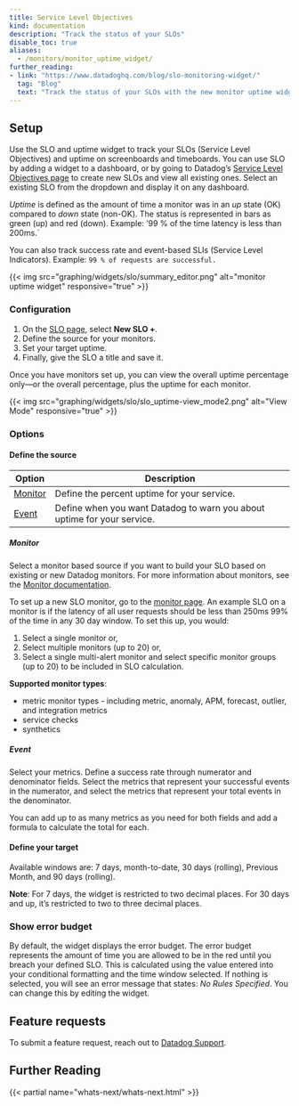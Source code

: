 ```yaml
---
title: Service Level Objectives
kind: documentation
description: "Track the status of your SLOs"
disable_toc: true
aliases:
  - /monitors/monitor_uptime_widget/
further_reading:
- link: "https://www.datadoghq.com/blog/slo-monitoring-widget/"
  tag: "Blog"
  text: "Track the status of your SLOs with the new monitor uptime widget"
---
```


## Setup

Use the SLO and uptime widget to track your SLOs (Service Level Objectives) and uptime on screenboards and timeboards. You can use SLO by adding a widget to a dashboard, or by going to Datadog’s [Service Level Objectives page][1] to create new SLOs and view all existing ones. Select an existing SLO from the dropdown and display it on any dashboard.

*Uptime* is defined as the amount of time a monitor was in an *up* state (OK) compared to *down* state (non-OK). The status is represented in bars as green (up) and red (down). Example: ’99 % of the time latency is less than 200ms.`

You can also track success rate and event-based SLIs (Service Level Indicators). Example: `99 % of requests are successful.`

{{< img src="graphing/widgets/slo/summary_editor.png" alt="monitor uptime widget" responsive="true" >}}

### Configuration

1. On the [SLO page][1], select **New SLO +**.
2. Define the source for your monitors.
3. Set your target uptime.
4. Finally, give the SLO a title and save it.

Once you have monitors set up, you can view the overall uptime percentage only—or the overall percentage, plus the uptime for each monitor.

{{< img src="graphing/widgets/slo/slo_uptime-view_mode2.png" alt="View Mode" responsive="true" >}}

### Options

#### Define the source

| Option              | Description                                                               |
| ------------------- | ------------------------------------------------------------------------- |
| [Monitor](#monitor) | Define the percent uptime for your service.                               |
| [Event](#event)     | Define when you want Datadog to warn you about uptime for your service.   |

##### Monitor

Select a monitor based source if you want to build your SLO based on existing or new Datadog monitors. For more information about monitors, see the [Monitor documentation][2].

To set up a new SLO monitor, go to the [monitor page][3]. An example SLO on a monitor is if the latency of all user requests should be less than 250ms 99% of the time in any 30 day window. To set this up, you would:

1. Select a single monitor or,
2. Select multiple monitors (up to 20) or,
3. Select a single multi-alert monitor and select specific monitor groups (up to 20) to be included in SLO calculation.

**Supported monitor types**:

- metric monitor types - including metric, anomaly, APM, forecast, outlier, and integration metrics
- service checks
- synthetics

##### Event

Select your metrics. Define a success rate through numerator and denominator fields. Select the metrics that represent your successful events in the numerator, and select the metrics that represent your total events in the denominator.

You can add up to as many metrics as you need for both fields and add a formula to calculate the total for each.

#### Define your target

Available windows are: 7 days, month-to-date, 30 days (rolling), Previous Month, and 90 days (rolling).

**Note**: For 7 days, the widget is restricted to two decimal places. For 30 days and up, it’s restricted to two to three decimal places.

### Show error budget

By default, the widget displays the error budget. The error budget represents the amount of time you are allowed to be in the red until you breach your defined SLO. This is calculated using the value entered into your conditional formatting and the time window selected. If nothing is selected, you will see an error message that states: _No Rules Specified_. You can change this by editing the widget.

## Feature requests

To submit a feature request, reach out to [Datadog Support][2].

## Further Reading

{{< partial name="whats-next/whats-next.html" >}}

[1]: https://app.datadoghq.com/slo
[2]: /monitors
[3]: https://app.datadoghq.com/monitors#create/metric
